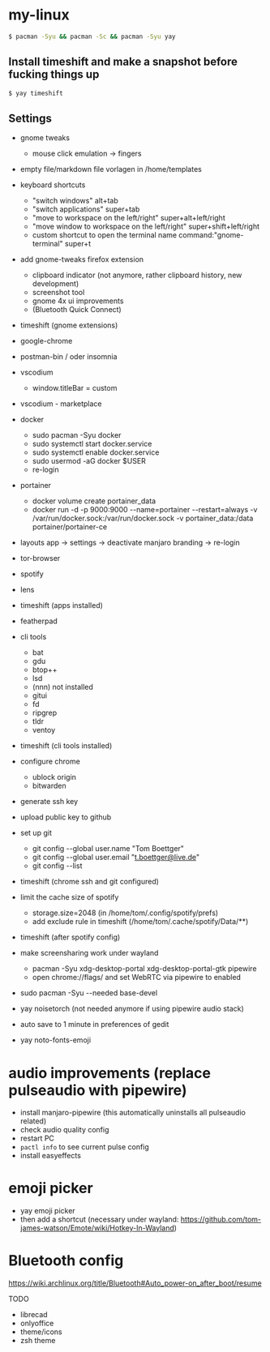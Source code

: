 # my-linux

```bash
$ pacman -Syu && pacman -Sc && pacman -Syu yay
```

## Install timeshift and make a snapshot before fucking things up
```bash
$ yay timeshift
```

## Settings

- gnome tweaks
  - mouse click emulation -> fingers
- empty file/markdown file vorlagen in /home/templates
- keyboard shortcuts
  - "switch windows" alt+tab
  - "switch applications" super+tab
  - "move to workspace on the left/right" super+alt+left/right
  - "move window to workspace on the left/right" super+shift+left/right
  - custom shortcut to open the terminal name command:"gnome-terminal" super+t


- add gnome-tweaks firefox extension
  - clipboard indicator (not anymore, rather clipboard history, new development)
  - screenshot tool
  - gnome 4x ui improvements
  - (Bluetooth Quick Connect)
- timeshift (gnome extensions)


- google-chrome
- postman-bin / oder insomnia
- vscodium
	- window.titleBar = custom
- vscodium - marketplace
- docker
  - sudo pacman -Syu docker
  - sudo systemctl start docker.service
  - sudo systemctl enable docker.service
  - sudo usermod -aG docker $USER
  - re-login
- portainer
  - docker volume create portainer_data
  - docker run -d -p 9000:9000 --name=portainer --restart=always -v /var/run/docker.sock:/var/run/docker.sock -v portainer_data:/data portainer/portainer-ce
- layouts app -> settings -> deactivate manjaro branding -> re-login
- tor-browser
- spotify
- lens
- timeshift (apps installed)
- featherpad


- cli tools
  - bat
  - gdu
  - btop++
  - lsd
  - (nnn) not installed
  - gitui
  - fd
  - ripgrep
  - tldr
  - ventoy
- timeshift (cli tools installed)


- configure chrome
  - ublock origin
  - bitwarden
- generate ssh key
- upload public key to github
- set up git
  - git config --global user.name "Tom Boettger"
  - git config --global user.email "t.boettger@live.de"
  - git config --list 
- timeshift (chrome ssh and git configured)


- limit the cache size of spotify
  - storage.size=2048 (in /home/tom/.config/spotify/prefs)
  - add exclude rule in timeshift (/home/tom/.cache/spotify/Data/**)
- timeshift (after spotify config)


- make screensharing work under wayland
  - pacman -Syu xdg-desktop-portal xdg-desktop-portal-gtk pipewire
  - open chrome://flags/ and set WebRTC via pipewire to enabled
- sudo pacman -Syu --needed base-devel
- yay noisetorch (not needed anymore if using pipewire audio stack)

- auto save to 1 minute in preferences of gedit

- yay noto-fonts-emoji


# audio improvements (replace pulseaudio with pipewire)
- install manjaro-pipewire (this automatically uninstalls all pulseaudio related)
- check audio quality config
- restart PC
- `pactl info` to see current pulse config
- install easyeffects

# emoji picker
- yay emoji picker
- then add a shortcut (necessary under wayland: https://github.com/tom-james-watson/Emote/wiki/Hotkey-In-Wayland)

# Bluetooth config
https://wiki.archlinux.org/title/Bluetooth#Auto_power-on_after_boot/resume

TODO
- librecad
- onlyoffice
- theme/icons
- zsh theme
